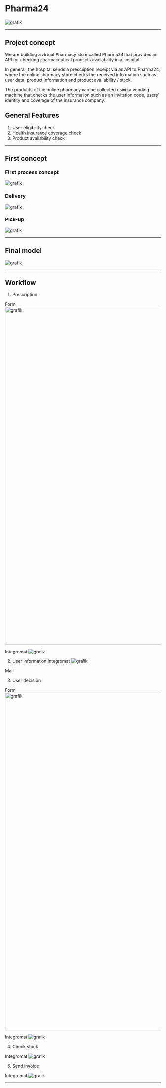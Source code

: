 # Pharma24

![grafik](https://user-images.githubusercontent.com/28628058/146903533-94a32bb1-032f-4acd-918a-29d08c6ecd33.png)

___

## Project concept
We are building a virtual Pharmacy store called Pharma24 that provides an
API for checking pharmaceutical products availability in a hospital.

In general, the hospital sends a prescription receipt via an API to Pharma24, where
the online pharmacy store checks the received information such as user data, product information and product availability / stock.

The products of the online pharmacy can be collected using a vending machine that checks the user information such as an invitation code, users’ identity and coverage of the insurance company.

## General Features

1.	User eligibility check
2.	Health insurance coverage check
3.	Product availability check

___

## First concept

### First process concept
![grafik](https://user-images.githubusercontent.com/28628058/147090848-07875e5e-4335-4a8d-b330-6ebcf7b2a6e1.png)

### Delivery
![grafik](https://user-images.githubusercontent.com/28628058/147090897-4b02ddb7-2a04-4adc-81e8-51abb8580b95.png)

### Pick-up
![grafik](https://user-images.githubusercontent.com/28628058/147090923-d53f6056-0b14-47dd-a7c2-da49b4a6d4a8.png)

___

## Final model
![grafik](https://user-images.githubusercontent.com/28628058/147091178-49955f1e-9c78-4cdf-8e77-3acca63c83f5.png)

___

## Workflow

1. Prescription

Form
<img width="1091" alt="grafik" src="https://user-images.githubusercontent.com/28628058/147090115-fde8e143-74c2-435a-8cbf-55eb01b4d7db.png">

Integromat
![grafik](https://user-images.githubusercontent.com/28628058/147089230-790fdbc9-87fc-4cd8-b68b-d924cfc6bc28.png)

2. User information
Integromat
![grafik](https://user-images.githubusercontent.com/28628058/147089361-f2a2c17e-3b02-40e6-a454-0c1203c66f88.png)

Mail

3. User decision

Form
<img width="1090" alt="grafik" src="https://user-images.githubusercontent.com/28628058/147090147-75b790c5-8f48-4f59-86a0-4c50af21d0d1.png">

Integromat
![grafik](https://user-images.githubusercontent.com/28628058/147089281-b46f5cd7-e364-43e4-85c1-39dd013ef5a3.png)

4. Check stock

Integromat
![grafik](https://user-images.githubusercontent.com/28628058/147089325-d3e1ec36-69e0-42d2-a329-e0c34bacd956.png)

5. Send invoice

Integromat
![grafik](https://user-images.githubusercontent.com/28628058/147089389-a3439936-6a5e-4995-b13d-e5269535567c.png)
___
